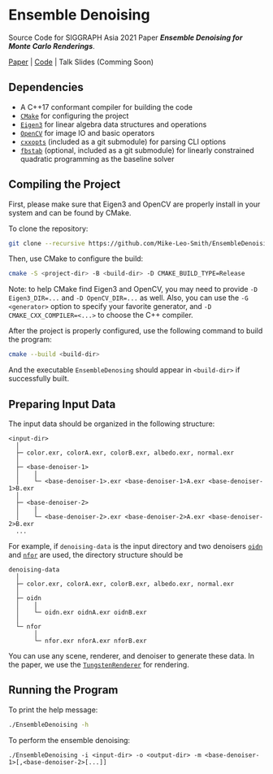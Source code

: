 # Ensemble Denoising
Source Code for SIGGRAPH Asia 2021 Paper ***Ensemble Denoising for Monte Carlo Renderings***.

[Paper](https://github.com/Mike-Leo-Smith/EnsembleDenoising/tree/master/paper) | [Code](https://github.com/Mike-Leo-Smith/EnsembleDenoising) | Talk Slides (Comming Soon)

## Dependencies
- A C++17 conformant compiler for building the code
- [`CMake`](http://cmake.org) for configuring the project
- [`Eigen3`](https://eigen.tuxfamily.org) for linear algebra data structures and operations
- [`OpenCV`](https://opencv.org) for image IO and basic operators
- [`cxxopts`](https://github.com/jarro2783/cxxopts) (included as a git submodule) for parsing CLI options
- [`fbstab`](https://github.com/dliaomcp/fbstab) (optional, included as a git submodule) for linearly constrained quadratic programming as the baseline solver

## Compiling the Project
First, please make sure that Eigen3 and OpenCV are properly install in your system and can be found by CMake.

To clone the repository:
```bash
git clone --recursive https://github.com/Mike-Leo-Smith/EnsembleDenoising.git
```

Then, use CMake to configure the build:
```bash
cmake -S <project-dir> -B <build-dir> -D CMAKE_BUILD_TYPE=Release
```
Note: to help CMake find Eigen3 and OpenCV, you may need to provide `-D Eigen3_DIR=...` and `-D OpenCV_DIR=...` as well.
Also, you can use the `-G <generator>` option to specify your favorite generator, and `-D CMAKE_CXX_COMPILER=<...>` to choose the C++ compiler.

After the project is properly configured, use the following command to build the program:
```bash
cmake --build <build-dir>
```
And the executable `EnsembleDenosing` should appear in `<build-dir>` if successfully built.

## Preparing Input Data
The input data should be organized in the following structure:
```
<input-dir>
  │
  ├─ color.exr, colorA.exr, colorB.exr, albedo.exr, normal.exr
  │
  ├─ <base-denoiser-1>
  │    │
  │    └─ <base-denoiser-1>.exr <base-denoiser-1>A.exr <base-denoiser-1>B.exr
  │
  ├─ <base-denoiser-2>
  │    │
  │    └─ <base-denoiser-2>.exr <base-denoiser-2>A.exr <base-denoiser-2>B.exr
  ...
```
For example, if `denoising-data` is the input directory and two denoisers
[`oidn`](https://www.openimagedenoise.org) and
[`nfor`](https://cs.dartmouth.edu/wjarosz/publications/bitterli16nonlinearly.html) are used,
the directory structure should be
```
denoising-data
  │
  ├─ color.exr, colorA.exr, colorB.exr, albedo.exr, normal.exr
  │
  ├─ oidn
  │    │
  │    └─ oidn.exr oidnA.exr oidnB.exr
  │
  └─ nfor
       │
       └─ nfor.exr nforA.exr nforB.exr
```
You can use any scene, renderer, and denoiser to generate these data. In the paper, we use the
[`TungstenRenderer`](https://github.com/tunabrain/tungsten) for rendering.

## Running the Program
To print the help message:
```bash
./EnsembleDenoising -h
```
To perform the ensemble denoising:
```
./EnsembleDenoising -i <input-dir> -o <output-dir> -m <base-denoiser-1>[,<base-denoiser-2>[...]]
```
